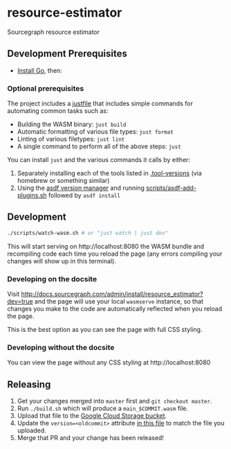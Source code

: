 # resource-estimator

Sourcegraph resource estimator

## Development Prerequisites

- [Install Go](https://golang.org/doc/install), then:

### Optional prerequisites

The project includes a [justfile](https://github.com/sourcegraph/infrastructure/blob/main/justfile) that includes simple
commands for automating common tasks such as:

- Building the WASM binary: `just build`
- Automatic formatting of various file types: `just format`
- Linting of various filetypes: `just lint`
- A single command to perform all of the above steps: `just`

You can install `just` and the various commands it calls by either:

1. Separately installing each of the tools listed in [.tool-versions](./.tool-versions) (via homebrew or something similar)
2. Using the [asdf version manager](https://github.com/asdf-vm/asdf) and running [scripts/asdf-add-plugins.sh](./scripts/asdf-add-plugins.sh) followed by `asdf install`

## Development

```sh
./scripts/watch-wasm.sh # or "just watch | just dev"
```

This will start serving on http://localhost:8080 the WASM bundle and recompiling code each time you reload the page (any errors compiling your changes will show up in this terminal).

### Developing on the docsite

Visit http://docs.sourcegraph.com/admin/install/resource_estimator?dev=true and the page will use your local `wasmserve` instance, so
that changes you make to the code are automatically reflected when you reload the page.

This is the best option as you can see the page with full CSS styling.

### Developing without the docsite

You can view the page without any CSS styling at http://localhost:8080

## Releasing

1. Get your changes merged into `master` first and `git checkout master`.
2. Run `./build.sh` which will produce a `main_$COMMIT.wasm` file.
3. Upload that file to the [Google Cloud Storage bucket](https://console.cloud.google.com/storage/browser/sourcegraph-resource-estimator?authuser=1&project=sourcegraph-dev).
4. Update the `version=<oldcommit>` attribute [in this file](https://github.com/sourcegraph/sourcegraph/edit/master/doc/admin/install/resource_estimator.md) to match the file you uploaded.
5. Merge that PR and your change has been released!
